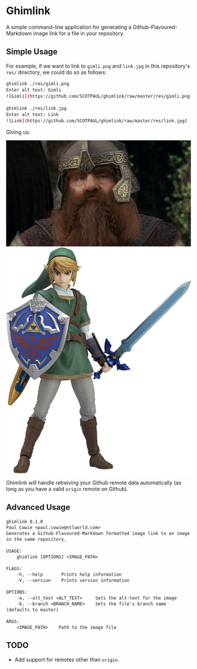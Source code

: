 # Ghimlink

A simple command-line application for generating a Github-Flavoured-Markdown image link for a file in your repository.

## Simple Usage

For example, if we want to link to `gimli.png` and `link.jpg` in this repository's `res/` directory, we could do so as follows:

```bash
ghimlink ./res/gimli.png
Enter alt text: Gimli
![Gimli](https://github.com/SCOTPAUL/ghimlink/raw/master/res/gimli.png)

ghimlink ./res/link.jpg 
Enter alt text: Link
![Link](https://github.com/SCOTPAUL/ghimlink/raw/master/res/link.jpg)
```

Giving us:

![Gimli](https://github.com/SCOTPAUL/ghimlink/raw/master/res/gimli.png)
![Link](https://github.com/SCOTPAUL/ghimlink/raw/master/res/link.jpg)

Ghimlink will handle retreiving your Github remote data automatically (as long as you have a valid `origin` remote on Github).

## Advanced Usage

```
ghimlink 0.1.0
Paul Cowie <paul.cowie@ntlworld.com>
Generates a Github-Flavoured-Markdown formatted image link to an image in the same repository.

USAGE:
    ghimlink [OPTIONS] <IMAGE_PATH>

FLAGS:
    -h, --help       Prints help information
    -V, --version    Prints version information

OPTIONS:
    -a, --alt_text <ALT_TEXT>     Sets the alt-text for the image
    -b, --branch <BRANCH_NAME>    Sets the file's branch name (defaults to master)

ARGS:
    <IMAGE_PATH>    Path to the image file
```

## TODO

- Add support for remotes other than `origin`.

